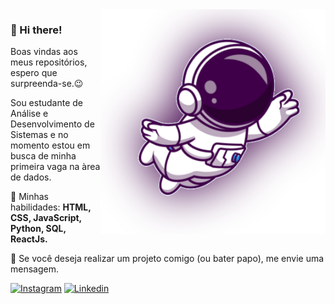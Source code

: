 <!--
*** Obrigado por estar vendo o meu README. Se você tiver alguma sugestão
*** que possa melhorá-lo ainda mais dê um fork no repositório e crie uma OR
*** ou abra uma Issue com a tag "sugestão".
-->

<img src="assets/astronaut.svg" width="360px" align="right" alt="Computador">


### 👋 Hi there!

Boas vindas aos meus repositórios, espero que surpreenda-se.😉

Sou estudante de Análise e Desenvolvimento de Sistemas e no momento estou em busca de minha primeira vaga na àrea de dados.

🦄 Minhas habilidades: <b>HTML, CSS, JavaScript, Python, SQL, ReactJs.</b>

💌 Se você deseja realizar um projeto comigo (ou bater papo), me envie uma mensagem.

[![Instagram](https://img.shields.io/badge/Instagram-DF0174.svg?style=for-the-badge&logo=Instagram&logoColor=white)](https://instagram.com/joaocastro.s)
[![Linkedin](https://img.shields.io/badge/linkedin-%230077B5.svg?style=for-the-badge&logo=linkedin&logoColor=white)](https://www.linkedin.com/in/joaofbcastro/)



<!--
**joaofbcastro/joaofbcastro** is a ✨ _special_ ✨ repository because its `README.md` (this file) appears on your GitHub profile.

Here are some ideas to get you started:

- 🔭 I’m currently working on ...
- 🌱 I’m currently learning ...
- 👯 I’m looking to collaborate on ...
- 🤔 I’m looking for help with ...
- 💬 Ask me about ...
- 📫 How to reach me: ...
- 😄 Pronouns: ...
- ⚡ Fun fact: ...
-->
